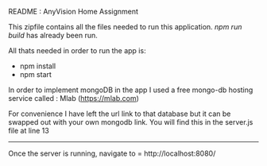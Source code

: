 README : AnyVision Home Assignment

This zipfile contains all the files needed to run this application.
*npm run build* has already been run.

All thats needed in order to run the app is:

- npm install
- npm start

In order to implement mongoDB in the app I used a free mongo-db hosting service called : Mlab (https://mlab.com)

For convenience I have left the url link to that database but it can be swapped out with your own mongodb link.
You will find this in the server.js file at line 13
****
Once the server is running, navigate to = http://localhost:8080/

